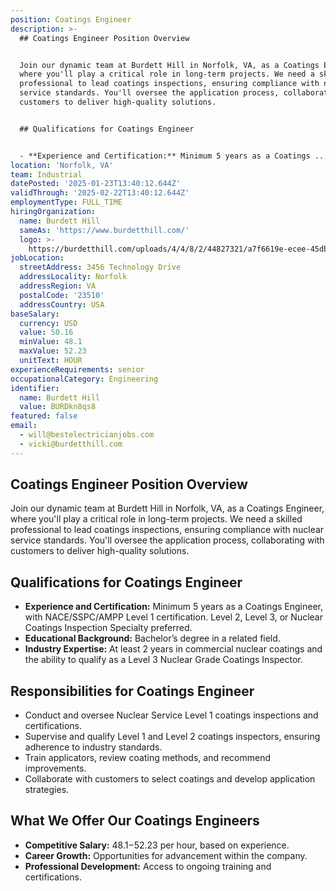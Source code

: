 ```yaml
---
position: Coatings Engineer
description: >-
  ## Coatings Engineer Position Overview


  Join our dynamic team at Burdett Hill in Norfolk, VA, as a Coatings Engineer,
  where you'll play a critical role in long-term projects. We need a skilled
  professional to lead coatings inspections, ensuring compliance with nuclear
  service standards. You'll oversee the application process, collaborating with
  customers to deliver high-quality solutions.


  ## Qualifications for Coatings Engineer


  - **Experience and Certification:** Minimum 5 years as a Coatings ...
location: 'Norfolk, VA'
team: Industrial
datePosted: '2025-01-23T13:40:12.644Z'
validThrough: '2025-02-22T13:40:12.644Z'
employmentType: FULL_TIME
hiringOrganization:
  name: Burdett Hill
  sameAs: 'https://www.burdetthill.com/'
  logo: >-
    https://burdetthill.com/uploads/4/4/8/2/44827321/a7f6619e-ecee-45db-ac13-7b1bffe6602c-4-5005-c.jpeg
jobLocation:
  streetAddress: 3456 Technology Drive
  addressLocality: Norfolk
  addressRegion: VA
  postalCode: '23510'
  addressCountry: USA
baseSalary:
  currency: USD
  value: 50.16
  minValue: 48.1
  maxValue: 52.23
  unitText: HOUR
experienceRequirements: senior
occupationalCategory: Engineering
identifier:
  name: Burdett Hill
  value: BURDkn8qs8
featured: false
email:
  - will@bestelectricianjobs.com
  - vicki@burdetthill.com
---
```




## Coatings Engineer Position Overview

Join our dynamic team at Burdett Hill in Norfolk, VA, as a Coatings Engineer, where you'll play a critical role in long-term projects. We need a skilled professional to lead coatings inspections, ensuring compliance with nuclear service standards. You'll oversee the application process, collaborating with customers to deliver high-quality solutions.

## Qualifications for Coatings Engineer

- **Experience and Certification:** Minimum 5 years as a Coatings Engineer, with NACE/SSPC/AMPP Level 1 certification. Level 2, Level 3, or Nuclear Coatings Inspection Specialty preferred.
- **Educational Background:** Bachelor’s degree in a related field.
- **Industry Expertise:** At least 2 years in commercial nuclear coatings and the ability to qualify as a Level 3 Nuclear Grade Coatings Inspector.

## Responsibilities for Coatings Engineer

- Conduct and oversee Nuclear Service Level 1 coatings inspections and certifications.
- Supervise and qualify Level 1 and Level 2 coatings inspectors, ensuring adherence to industry standards.
- Train applicators, review coating methods, and recommend improvements.
- Collaborate with customers to select coatings and develop application strategies.

## What We Offer Our Coatings Engineers

- **Competitive Salary:** $48.1-$52.23 per hour, based on experience.
- **Career Growth:** Opportunities for advancement within the company.
- **Professional Development:** Access to ongoing training and certifications.